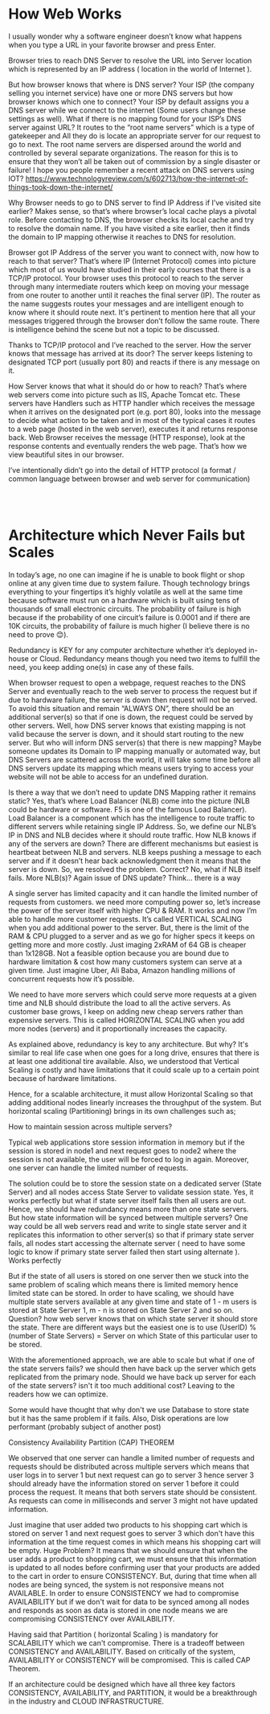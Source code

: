 <html>
<body>

<h1>How Web Works</h1>
<p>

I usually wonder why a software engineer doesn’t know what happens when you type a URL in your favorite browser and press Enter.

Browser tries to reach DNS Server to resolve the URL into Server location which is represented by an IP address ( location in the world of Internet ).

But how browser knows that where is DNS server? Your ISP (the company selling you internet service) have one or more DNS servers but how browser knows which one to connect? Your ISP by default assigns you a DNS server while we connect to the internet (Some users change these settings as well). What if there is no mapping found for your ISP’s DNS server against URL? It routes to the “root name servers” which is a type of gatekeeper and All they do is locate an appropriate server for our request to go to next. The root name servers are dispersed around the world and controlled by several separate organizations. The reason for this is to ensure that they won’t all be taken out of commission by a single disaster or failure! I hope you people remember a recent attack on DNS servers using IOT? https://www.technologyreview.com/s/602713/how-the-internet-of-things-took-down-the-internet/

 

Why Browser needs to go to DNS server to find IP Address if I’ve visited site earlier? Makes sense, so that’s where browser’s local cache plays a pivotal role. Before contacting to DNS, the browser checks its local cache and try to resolve the domain name. If you have visited a site earlier, then it finds the domain to IP mapping otherwise it reaches to DNS for resolution.

Browser got IP Address of the server you want to connect with, now how to reach to that server? That’s where IP (Internet Protocol) comes into picture which most of us would have studied in their early courses that there is a TCP/IP protocol. Your browser uses this protocol to reach to the server through many intermediate routers which keep on moving your message from one router to another until it reaches the final server (IP). The router as the name suggests routes your messages and are intelligent enough to know where it should route next. It's pertinent to mention here that all your messages triggered through the browser don’t follow the same route. There is intelligence behind the scene but not a topic to be discussed.

Thanks to TCP/IP protocol and I’ve reached to the server. How the server knows that message has arrived at its door? The server keeps listening to designated TCP port (usually port 80) and reacts if there is any message on it.

How Server knows that what it should do or how to reach? That’s where web servers come into picture such as IIS, Apache Tomcat etc. These servers have Handlers such as HTTP handler which receives the message when it arrives on the designated port (e.g. port 80), looks into the message to decide what action to be taken and in most of the typical cases it routes to a web page (hosted in the web server), executes it and returns response back. Web Browser receives the message (HTTP response), look at the response contents and eventually renders the web page. That’s how we view beautiful sites in our browser.

I’ve intentionally didn’t go into the detail of HTTP protocol (a format / common language between browser and web server for communication)</p>

<br/>
<br/>

<h1>Architecture which Never Fails but Scales</h1>
<p>
In today’s age, no one can imagine if he is unable to book flight or shop online at any given time due to system failure. Though technology brings everything to your fingertips it’s highly volatile as well at the same time because software must run on a hardware which is built using tens of thousands of small electronic circuits. The probability of failure is high because if the probability of one circuit’s failure is 0.0001 and if there are 10K circuits, the probability of failure is much higher (I believe there is no need to prove 😊).

Redundancy is KEY for any computer architecture whether it’s deployed in-house or Cloud. Redundancy means though you need two items to fulfill the need, you keep adding one(s) in case any of these fails.

When browser request to open a webpage, request reaches to the DNS Server and eventually reach to the web server to process the request but if due to hardware failure, the server is down then request will not be served. To avoid this situation and remain “ALWAYS ON”, there should be an additional server(s) so that if one is down, the request could be served by other servers. Well, how DNS server knows that existing mapping is not valid because the server is down, and it should start routing to the new server. But who will inform DNS server(s) that there is new mapping? Maybe someone updates its Domain to IP mapping manually or automated way, but DNS Servers are scattered across the world, it will take some time before all DNS servers update its mapping which means users trying to access your website will not be able to access for an undefined duration.

Is there a way that we don’t need to update DNS Mapping rather it remains static? Yes, that’s where Load Balancer (NLB) come into the picture (NLB could be hardware or software. F5 is one of the famous Load Balancer). Load Balancer is a component which has the intelligence to route traffic to different servers while retaining single IP Address. So, we define our NLB’s IP in DNS and NLB decides where it should route traffic. How NLB knows if any of the servers are down? There are different mechanisms but easiest is heartbeat between NLB and servers. NLB keeps pushing a message to each server and if it doesn’t hear back acknowledgment then it means that the server is down. So, we resolved the problem. Correct? No, what if NLB itself fails. More NLB(s)? Again issue of DNS update? Think…  there is a way

A single server has limited capacity and it can handle the limited number of requests from customers. we need more computing power so, let’s increase the power of the server itself with higher CPU & RAM. It works and now I’m able to handle more customer requests. It’s called VERTICAL SCALING when you add additional power to the server. But, there is the limit of the RAM & CPU plugged to a server and as we go for higher specs it keeps on getting more and more costly. Just imaging 2xRAM of 64 GB is cheaper than 1x128GB. Not a feasible option because you are bound due to hardware limitation & cost how many customers system can serve at a given time. Just imagine Uber, Ali Baba, Amazon handling millions of concurrent requests how it’s possible.

We need to have more servers which could serve more requests at a given time and NLB should distribute the load to all the active servers. As customer base grows, I keep on adding new cheap servers rather than expensive servers. This is called HORIZONTAL SCALING when you add more nodes (servers) and it proportionally increases the capacity.

</p>
<p>As explained above, redundancy is key to any architecture. But why? It's similar to real life case when one goes for a long drive, ensures that there is at least one additional tire available. Also, we understood that Vertical Scaling is costly and have limitations that it could scale up to a certain point because of hardware limitations. 

Hence, for a scalable architecture, it must allow Horizontal Scaling so that adding additional nodes linearly increases the throughput of the system. But horizontal scaling (Partitioning) brings in its own challenges such as;

How to maintain session across multiple servers?

Typical web applications store session information in memory but if the session is stored in node1 and next request goes to node2 where the session is not available, the user will be forced to log in again. Moreover, one server can handle the limited number of requests.

The solution could be to store the session state on a dedicated server (State Server) and all nodes access State Server to validate session state. Yes, it works perfectly but what if state server itself fails then all users are out. Hence, we should have redundancy means more than one state servers. But how state information will be synced between multiple servers? One way could be all web servers read and write to single state server and it replicates this information to other server(s) so that if primary state server fails, all nodes start accessing the alternate server ( need to have some logic to know if primary state server failed then start using alternate ). Works perfectly

But if the state of all users is stored on one server then we stuck into the same problem of scaling which means there is limited memory hence limited state can be stored. In order to have scaling, we should have multiple state servers available at any given time and state of 1 - m users is stored at State Server 1, m - n is stored on State Server 2 and so on. Question? how web server knows that on which state server it should store the state. There are different ways but the easiest one is to use (UserID) % (number of State Servers) =  Server on which State of this particular user to be stored. 

With the aforementioned approach, we are able to scale but what if one of the state servers fails? we should then have back up the server which gets replicated from the primary node. Should we have back up server for each of the state servers? isn't it too much additional cost? Leaving to the readers how we can optimize.

Some would have thought that why don't we use Database to store state but it has the same problem if it fails. Also, Disk operations are low performant (probably subject of another post) 

Consistency Availability Partition (CAP) THEOREM

We observed that one server can handle a limited number of requests and requests should be distributed across multiple servers which means that user logs in to server 1 but next request can go to server 3 hence server 3 should already have the information stored on server 1 before it could process the request. It means that both servers state should be consistent. As requests can come in milliseconds and server 3 might not have updated information.

Just imagine that user added two products to his shopping cart which is stored on server 1 and next request goes to server 3 which don't have this information at the time request comes in which means his shopping cart will be empty. Huge Problem? It means that we should ensure that when the user adds a product to shopping cart, we must ensure that this information is updated to all nodes before confirming user that your products are added to the cart in order to ensure CONSISTENCY. But, during that time when all nodes are being synced, the system is not responsive means not AVAILABLE. In order to ensure CONSISTENCY we had to compromise AVAILABILITY but if we don't wait for data to be synced among all nodes and responds as soon as data is stored in one node means we are compromising CONSISTENCY over AVAILABILITY.

Having said that Partition ( horizontal Scaling ) is mandatory for SCALABILITY which we can't compromise. There is a tradeoff between CONSISTENCY and AVAILABILITY. Based on critically of the system, AVAILABILITY or CONSISTENCY will be compromised. This is called CAP Theorem.

If an architecture could be designed which have all three key factors CONSISTENCY, AVAILABILITY, and PARTITION, it would be a breakthrough in the industry and CLOUD INFRASTRUCTURE. </p>
</body>
</html>